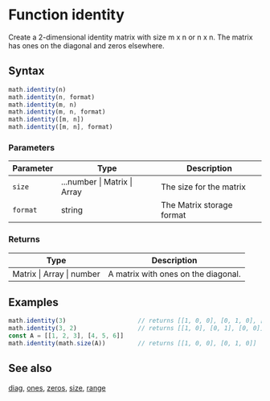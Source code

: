 <!-- Note: This file is automatically generated from source code comments. Changes made in this file will be overridden. -->
# Function identity
Create a 2-dimensional identity matrix with size m x n or n x n.
The matrix has ones on the diagonal and zeros elsewhere.
## Syntax
```js
math.identity(n)
math.identity(n, format)
math.identity(m, n)
math.identity(m, n, format)
math.identity([m, n])
math.identity([m, n], format)
```
### Parameters
Parameter | Type | Description
--------- | ---- | -----------
`size` | ...number &#124; Matrix &#124; Array | The size for the matrix
`format` | string | The Matrix storage format
### Returns
Type | Description
---- | -----------
Matrix &#124; Array &#124; number | A matrix with ones on the diagonal.
## Examples
```js
math.identity(3)                    // returns [[1, 0, 0], [0, 1, 0], [0, 0, 1]]
math.identity(3, 2)                 // returns [[1, 0], [0, 1], [0, 0]]
const A = [[1, 2, 3], [4, 5, 6]]
math.identity(math.size(A))         // returns [[1, 0, 0], [0, 1, 0]]
```
## See also
[diag](diag.md),
[ones](ones.md),
[zeros](zeros.md),
[size](size.md),
[range](range.md)
